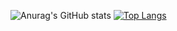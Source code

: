 ![Anurag's GitHub stats](https://github-readme-stats.vercel.app/api?username=theweirdboiz&show_icons=true&theme=vue)
[![Top Langs](https://github-readme-stats.vercel.app/api/top-langs/?username=theweirdboiz&layout=compact)](https://github.com/anuraghazra/github-readme-stats)

